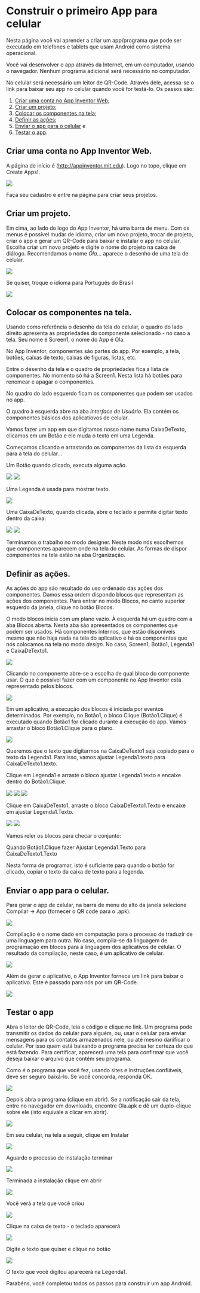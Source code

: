 # Construir o primeiro App para celular

Nesta página você vai aprender a criar um app/programa que pode ser executado em telefones e tablets que usam Android como sistema operacional. 

Você vai desenvolver o app através da Internet, em um computador, usando o navegador. Nenhum programa adicional será necessário no computador. 

No celular será necessário um leitor de QR-Code. Através dele, acessa-se o link para baixar seu app no celular quando você for testá-lo. Os passos são:

1. [Criar uma conta no App Inventor Web](Criar-uma-conta-no-App-Inventor-Web);
2. [Criar um projeto](Criar-um-projeto);
3. [Colocar os componentes na tela](Colocar-os-componentes-na-tela);
4. [Definir as ações](Definir-as-ações);
5. [Enviar o app para o celular](Enviar-o-app-para-o-celular) e
6. [Testar o app](Testar-o-app).

## Criar uma conta no App Inventor Web.

A página de início é (http://appinventor.mit.edu). Logo no topo, clique em Create Apps!.

![](screenshots/1.jpg)

Faça seu cadastro e entre na página para criar seus projetos.

## Criar um projeto.

Em cima, ao lado do logo do App Inventor, há uma barra de menu. Com os menus é possível mudar de idioma, criar um novo projeto, trocar de projeto, criar o app e gerar um QR-Code para baixar e instalar o app no celular. Escolha criar um novo projeto e digite o nome do projeto na caixa de diálogo. Recomendamos o nome *Ola*... aparece o desenho de uma tela de celular.

![](screenshots/1a.jpg)

Se quiser, troque o idioma para Português do Brasil

![](screenshots/2.jpg)

## Colocar os componentes na tela.

Usando como referência o desenho da tela do celular, o quadro do lado direito apresenta as propriedades do componente selecionado - no caso a tela. Seu nome é Screen1, o nome do App é Ola.

No App Inventor, componentes são partes do app. Por exemplo, a tela, botões, caixas de texto, caixas de figuras, listas, etc.

Entre o desenho da tela e o quadro de propriedades fica a lista de componentes. No momento só há a Screen1. Nesta lista há botões para renomear e apagar o componentes.

No quadro do lado esquerdo ficam os componentes que podem ser usados no app.

O quadro à esquerda abre na aba *Interface de Usuário*. Ela contém os componentes básicos dos aplicatiovos de celular.

Vamos fazer um app em que digitamos nosso nome numa CaixaDeTexto, clicamos em um Botão  e ele muda o texto em uma Legenda.

Começamos clicando e arrastando os componentes da lista da esquerda para a tela do celular...

Um Botão quando clicado, executa alguma ação.

![](screenshots/3.jpg)
![](screenshots/4.jpg)

Uma Legenda é usada para mostrar texto.

![](screenshots/5.jpg)

Uma CaixaDeTexto, quando clicada, abre o teclado e permite digitar texto dentro da caixa.

![](screenshots/6.jpg)
![](screenshots/7.jpg)

Terminamos o trabalho no modo designer. Neste modo nós escolhemos que componentes aparecem onde na tela do celular. As formas de dispor componentes na tela estão na aba Organização.

## Definir as ações.

As ações do app são resultado do uso ordenado das ações dos componentes. Damos essa ordem dispondo blocos que representam as ações dos componentes. Para entrar no modo Blocos, no canto superior esquerdo da janela, clique no botão Blocos.

O modo blocos inicia com um plano vazio. À esquerda há um quadro com a aba Blocos aberta. Nesta aba são apresentados os componentes que podem ser usados. Há componentes internos, que estão disponíveis mesmo que não haja nada na tela do aplicativo e há os componentes que nós colocamos na tela no modo *design*. No caso, Screen1, Botão1, Legenda1 e CaixaDeTexto1.

![](screenshots/8.jpg)

Clicando no componente abre-se a escolha de qual bloco do componente usar. O que é possível fazer com um componente no App Inventor está representado pelos blocos.

![](screenshots/9.jpg)

Em um aplicativo, a execução dos blocos é iniciada por eventos determinados. Por exemplo, no Botão1, o bloco Clique (Botão1.Clique) é executado quando Botão1 for clicado durante a execução do app. Vamos arrastar o bloco Botão1.Clique para o plano.

![](screenshots/10.jpg)

Queremos que o texto que digitarmos na CaixaDeTexto1 seja copiado para o texto da Legenda1. Para isso, vamos ajustar Legenda1.texto para CaixaDeTexto1.texto.

Clique em Legenda1 e arraste o bloco ajustar Legenda1.texto e encaixe dentro do Botão1.Clique.

![](screenshots/11.jpg)
![](screenshots/12.jpg)
![](screenshots/13.jpg)

Clique em CaixaDeTexto1, arraste o bloco CaixaDeTexto1.Texto e encaixe em ajustar Legenda1.Texto.

![](screenshots/14.jpg)
![](screenshots/15.jpg)

Vamos reler os blocos para checar o conjunto:

Quando Botão1.Clique fazer
Ajustar Legenda1.Texto para CaixaDeTexto1.Texto

Nesta forma de programar, isto é suficiente para quando o botão for clicado, copiar o texto da caixa de texto para a legenda.

## Enviar o app para o celular.

Para gerar o app de celular, na barra de menu do alto da janela selecione Compilar -> App (fornecer o QR code para o .apk).

![](screenshots/15.jpg)

Compilação é o nome dado em computação para o processo de traduzir de uma linguagem para outra. No caso, compila-se da linguagem de programação em blocos para a linguagem dos aplicativos de celular. O resultado da compilação, neste caso, é um aplicativo de celular.

![](screenshots/16.jpg)

Além de gerar o aplicativo, o App Inventor fornece um link para baixar o aplicativo. Este é passado para nós por um QR-Code.

![](screenshots/17.jpg)

## Testar o app

Abra o leitor de QR-Code, leia o código e clique no link. Um programa pode transmitir os dados do celular para alguém, ou, usar o celular para enviar mensagens para os contatos armazenados nele, ou até mesmo danificar o celular. Por isso quem está baixando o programa precisa ter certeza do que está fazendo. Para certificar, aparecerá uma tela para confirmar que você deseja baixar o arquivo que contém seu programa.

Como é o programa que você fez, usando sites e instruções confiáveis, deve ser seguro baixá-lo. Se você concorda, responda OK.

![](Screenshot_20200614-104534.png)

Depois abra o programa (clique em abrir). Se a notificação sair da tela, entre no navegador em downloads, encontre Ola.apk e dê um duplo-clique sobre ele (isto equivale a clicar em abrir).

![](Screenshot_20200614-104651.png)

Em seu celular, na tela a seguir, clique em Instalar

![](Screenshot_20200614-104604.png)

Aguarde o processo de instalação terminar

![](Screenshot_20200614-104610.png)

Terminada a instalação clique em abrir

![](Screenshot_20200614-104621.png)

Você verá a tela que você criou

![](Screenshot_20200614-104631.png)

Clique na caixa de texto - o teclado aparecerá

![](Screenshot_20200614-104713.png)

Digite o texto que quiser e clique no botão

![](Screenshot_20200614-104551.png)

O texto que você digitou aparecerá na Legenda1.

Parabéns, você completou todos os passos para construir um app Android.

